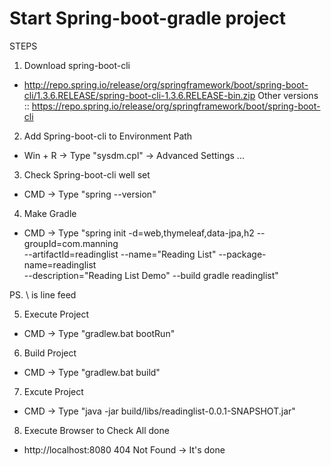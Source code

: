 # Start Spring-boot-gradle project

STEPS

1. Download spring-boot-cli
 - http://repo.spring.io/release/org/springframework/boot/spring-boot-cli/1.3.6.RELEASE/spring-boot-cli-1.3.6.RELEASE-bin.zip
 Other versions :: https://repo.spring.io/release/org/springframework/boot/spring-boot-cli
  
2. Add Spring-boot-cli to Environment Path
 - Win + R -> Type "sysdm.cpl" -> Advanced Settings ...
 
3. Check Spring-boot-cli well set
 - CMD -> Type "spring --version"
 
4. Make Gradle 
 - CMD -> Type "spring init -d=web,thymeleaf,data-jpa,h2 --groupId=com.manning \
 --artifactId=readinglist --name="Reading List" --package-name=readinglist \
 --description="Reading List Demo" --build gradle readinglist"
 
 PS. \ is line feed
 
 5. Execute Project
  - CMD -> Type "gradlew.bat bootRun"
 
 6. Build Project
  - CMD -> Type "gradlew.bat build"
  
 7. Excute Project
  - CMD -> Type "java -jar build/libs/readinglist-0.0.1-SNAPSHOT.jar"
 
 8. Execute Browser to Check All done
  - http://localhost:8080
   404 Not Found -> It's done
